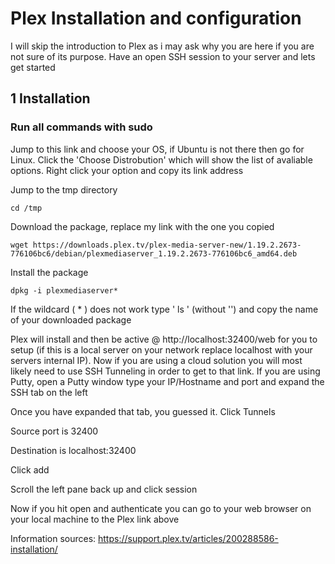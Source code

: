 # Plex Installation and configuration 

I will skip the introduction to Plex as i may ask why you are here if you are not sure of its purpose. Have an open SSH session to your server and lets get started

## 1 Installation
### Run all commands with sudo

Jump to this link and choose your OS, if Ubuntu is not there then go for Linux. Click the 'Choose Distrobution' which will show the list of avaliable options. Right click your option and copy its link address

Jump to the tmp directory
```
cd /tmp
```

Download the package, replace my link with the one you copied
```
wget https://downloads.plex.tv/plex-media-server-new/1.19.2.2673-776106bc6/debian/plexmediaserver_1.19.2.2673-776106bc6_amd64.deb
```

Install the package
```
dpkg -i plexmediaserver*
```
If the wildcard ( * ) does not work type ' ls ' (without '') and copy the name of your downloaded package

Plex will install and then be active @ http://localhost:32400/web for you to setup (if this is a local server on your network replace localhost with your servers internal IP). Now if you are using a cloud solution you will most likely need to use SSH Tunneling in order to get to that link. If you are using Putty, open a Putty window type your IP/Hostname and port and expand the SSH tab on the left

Once you have expanded that tab, you guessed it. Click Tunnels 

Source port is 32400

Destination is localhost:32400

Click add

Scroll the left pane back up and click session

Now if you hit open and authenticate you can go to your web browser on your local machine to the Plex link above

Information sources: https://support.plex.tv/articles/200288586-installation/
